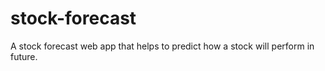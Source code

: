 # stock-forecast
A stock forecast web app that helps to predict how a stock will perform in future. 

